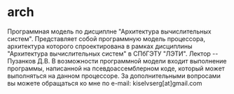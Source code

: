 arch
====
Программная модель по дисциплне "Архитектура вычислительных систем". Представляет собой программную модель процессора, архитектура которого спроектирована в рамках дисциплины "Архитектура вычислительных систем" в СПбГЭТУ "ЛЭТИ". Лектор -- Пузанков Д.В. В возможности программной модели входит выполнение программы, написанной на псевдоассемблерном коде, который может выполняться на данном процессоре. За дополнительными вопросами вы можете обращаться ко мне по e-mail: kiselvserg[at]gmail.com
